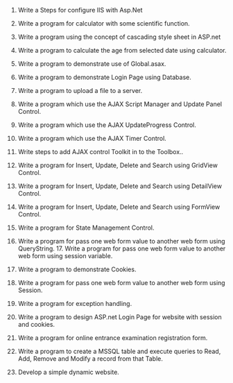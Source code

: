 1. Write a Steps for configure IIS with Asp.Net

2. Write a program for calculator with some scientific function.

3. Write a program using the concept of cascading style sheet in ASP.net

4. Write a program to calculate the age from selected date using calculator.

5. Write a program to demonstrate use of Global.asax.

6. Write a program to demonstrate Login Page using Database.

7. Write a program to upload a file to a server.

8. Write a program which use the AJAX Script Manager and Update Panel Control.

9. Write a program which use the AJAX UpdateProgress Control.

10. Write a program which use the AJAX Timer Control.

11. Write steps to add AJAX control Toolkit in to the Toolbox..

12. Write a program for Insert, Update, Delete and Search using GridView Control.

13. Write a program for Insert, Update, Delete and Search using DetailView Control.

14. Write a program for Insert, Update, Delete and Search using FormView Control.

15. Write a program for State Management Control.

16. Write a program for pass one web form value to another web form using QueryString. 17. Write a program for pass one web form value to another web form using session variable.

18. Write a program to demonstrate Cookies.

19. Write a program for pass one web form value to another web form using Session.

20. Write a program for exception handling.

21. Write a program to design ASP.net Login Page for website with session and cookies.

22. Write a program for online entrance examination registration form.

23. Write a program to create a MSSQL table and execute queries to Read, Add, Remove and Modify a record from that Table.

24. Develop a simple dynamic website.